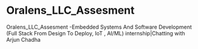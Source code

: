 # Oralens_LLC_Assesment 
 Oralens_LLC_Assesment -Embedded Systems And Software Development (Full Stack From Design To Deploy, IoT , AI/ML) internship|Chatting with Arjun Chadha
